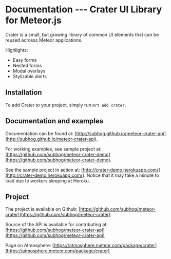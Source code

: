 # Documentation --- Crater UI Library for Meteor.js

Crater is a small, but growing library of common UI elements
that can be reused acrosss Meteor applications.

Highlights:

- Easy forms
- Nested forms
- Modal overlays
- Stylizable alerts


## Installation

To add Crater to your project, simply run `mrt add crater`.


## Documentation and examples

Documentation can be found at:
[http://subhog.github.io/meteor-crater-api](http://subhog.github.io/meteor-crater-api).

For working examples, see sample project at:
[https://github.com/subhog/meteor-crater-demo](https://github.com/subhog/meteor-crater-demo).

See the sample project in action at:
[http://crater-demo.herokuapp.com/](http://crater-demo.herokuapp.com/).
Notice that it may take a minute to load due to workers sleeping at Heroku.


## Project

The project is available on Github:
[https://github.com/subhog/meteor-crater](https://github.com/subhog/meteor-crater).

Source of the API is available for contributing at:
[https://github.com/subhog/meteor-crater-api](https://github.com/subhog/meteor-crater-api)

Page on Atmosphere:
[https://atmosphere.meteor.com/package/crater](https://atmosphere.meteor.com/package/crater)


